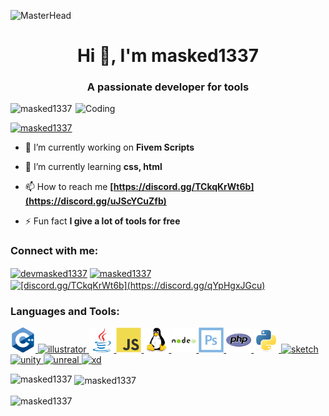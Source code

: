 ![MasterHead](https://thumbs.dreamstime.com/b/hackathon-banner-web-icon-vector-illustration-concept-design-sprint-like-social-coding-event-hackathon-banner-web-icon-vector-247484544.jpg)
<h1 align="center">Hi 👋, I'm masked1337</h1>
<h3 align="center">A passionate developer for tools</h3>
<img align="right" alt="Coding" width="400" src="https://i.pinimg.com/736x/d8/c6/5e/d8c65eabca09430c76c61ff1ac766b86.jpg">

<p align="left"> <img src="https://komarev.com/ghpvc/?username=masked1337&label=Profile%20views&color=0e75b6&style=flat" alt="masked1337" /> </p>

<p align="left"> <a href="https://twitter.com/devmasked1337" target="blank"><img src="https://img.shields.io/twitter/follow/masked1337?logo=twitter&style=for-the-badge" alt="masked1337" /></a> </p>

- 🔭 I’m currently working on **Fivem Scripts**

- 🌱 I’m currently learning **css, html**

- 📫 How to reach me **[https://discord.gg/TCkqKrWt6b](https://discord.gg/uJScYCuZfb)**

- ⚡ Fun fact **I give a lot of tools for free**

<h3 align="left">Connect with me:</h3>
<p align="left">
<a href="https://twitter.com/devmasked1337" target="blank"><img align="center" src="https://raw.githubusercontent.com/rahuldkjain/github-profile-readme-generator/master/src/images/icons/Social/twitter.svg" alt="devmasked1337" height="30" width="40" /></a>
<a href="https://www.youtube.com/c/masked1337" target="blank"><img align="center" src="https://raw.githubusercontent.com/rahuldkjain/github-profile-readme-generator/master/src/images/icons/Social/youtube.svg" alt="masked1337" height="30" width="40" /></a>
<a href="https://discord.gg/discord.gg/TCkqKrWt6b" target="blank"><img align="center" src="https://raw.githubusercontent.com/rahuldkjain/github-profile-readme-generator/master/src/images/icons/Social/discord.svg" alt="[discord.gg/TCkqKrWt6b](https://discord.gg/qYpHgxJGcu)" height="30" width="40" /></a>
</p>

<h3 align="left">Languages and Tools:</h3>
<p align="left"> <a href="https://www.w3schools.com/cpp/" target="_blank" rel="noreferrer"> <img src="https://raw.githubusercontent.com/devicons/devicon/master/icons/cplusplus/cplusplus-original.svg" alt="cplusplus" width="40" height="40"/> </a> <a href="https://www.adobe.com/in/products/illustrator.html" target="_blank" rel="noreferrer"> <img src="https://www.vectorlogo.zone/logos/adobe_illustrator/adobe_illustrator-icon.svg" alt="illustrator" width="40" height="40"/> </a> <a href="https://www.java.com" target="_blank" rel="noreferrer"> <img src="https://raw.githubusercontent.com/devicons/devicon/master/icons/java/java-original.svg" alt="java" width="40" height="40"/> </a> <a href="https://developer.mozilla.org/en-US/docs/Web/JavaScript" target="_blank" rel="noreferrer"> <img src="https://raw.githubusercontent.com/devicons/devicon/master/icons/javascript/javascript-original.svg" alt="javascript" width="40" height="40"/> </a> <a href="https://www.linux.org/" target="_blank" rel="noreferrer"> <img src="https://raw.githubusercontent.com/devicons/devicon/master/icons/linux/linux-original.svg" alt="linux" width="40" height="40"/> </a> <a href="https://nodejs.org" target="_blank" rel="noreferrer"> <img src="https://raw.githubusercontent.com/devicons/devicon/master/icons/nodejs/nodejs-original-wordmark.svg" alt="nodejs" width="40" height="40"/> </a> <a href="https://www.photoshop.com/en" target="_blank" rel="noreferrer"> <img src="https://raw.githubusercontent.com/devicons/devicon/master/icons/photoshop/photoshop-line.svg" alt="photoshop" width="40" height="40"/> </a> <a href="https://www.php.net" target="_blank" rel="noreferrer"> <img src="https://raw.githubusercontent.com/devicons/devicon/master/icons/php/php-original.svg" alt="php" width="40" height="40"/> </a> <a href="https://www.python.org" target="_blank" rel="noreferrer"> <img src="https://raw.githubusercontent.com/devicons/devicon/master/icons/python/python-original.svg" alt="python" width="40" height="40"/> </a> <a href="https://www.sketch.com/" target="_blank" rel="noreferrer"> <img src="https://www.vectorlogo.zone/logos/sketchapp/sketchapp-icon.svg" alt="sketch" width="40" height="40"/> </a> <a href="https://unity.com/" target="_blank" rel="noreferrer"> <img src="https://www.vectorlogo.zone/logos/unity3d/unity3d-icon.svg" alt="unity" width="40" height="40"/> </a> <a href="https://unrealengine.com/" target="_blank" rel="noreferrer"> <img src="https://raw.githubusercontent.com/kenangundogan/fontisto/036b7eca71aab1bef8e6a0518f7329f13ed62f6b/icons/svg/brand/unreal-engine.svg" alt="unreal" width="40" height="40"/> </a> <a href="https://www.adobe.com/products/xd.html" target="_blank" rel="noreferrer"> <img src="https://cdn.worldvectorlogo.com/logos/adobe-xd.svg" alt="xd" width="40" height="40"/> </a> </p>

<p><img align="left" src="https://github-readme-stats.vercel.app/api/top-langs?username=masked1337&show_icons=true&locale=en&layout=compact" alt="masked1337" /></p>

<p>&nbsp;<img align="center" src="https://github-readme-stats.vercel.app/api?username=masked1337&show_icons=true&locale=en" alt="masked1337" /></p>

<p><img align="center" src="https://github-readme-streak-stats.herokuapp.com/?user=masked1337&" alt="masked1337" /></p>
